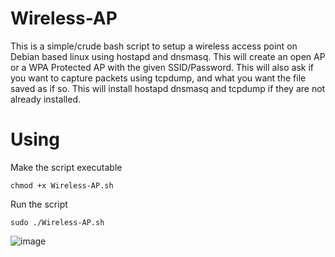 # Wireless-AP
This is a simple/crude bash script to setup a wireless access point on Debian based linux using hostapd and dnsmasq. This will create an open AP or a WPA Protected AP with the given SSID/Password. This will also ask if you want to capture packets using tcpdump, and what you want the file saved as if so. This will install hostapd dnsmasq and tcpdump if they are not already installed.

# Using
Make the script executable
```
chmod +x Wireless-AP.sh
```

Run the script
```
sudo ./Wireless-AP.sh
```
![image](https://github.com/Th4ntis/Wireless-AP/assets/53808039/a45051f5-c592-43da-b22b-b5395ede9a08)
